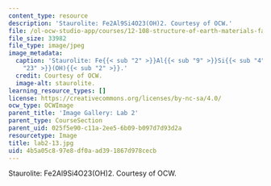 ```yaml
---
content_type: resource
description: 'Staurolite: Fe2Al9Si4O23(OH)2. Courtesy of OCW.'
file: /ol-ocw-studio-app/courses/12-108-structure-of-earth-materials-fall-2004/4b5a05c897e8df0aad391867d978cecb_lab2-13.jpg
file_size: 33982
file_type: image/jpeg
image_metadata:
  caption: 'Staurolite: Fe{{< sub "2" >}}Al{{< sub "9" >}}Si{{< sub "4" >}}O{{< sub
    "23" >}}(OH){{< sub "2" >}}.'
  credit: Courtesy of OCW.
  image-alt: staurolite.
learning_resource_types: []
license: https://creativecommons.org/licenses/by-nc-sa/4.0/
ocw_type: OCWImage
parent_title: 'Image Gallery: Lab 2'
parent_type: CourseSection
parent_uid: 025f5e90-c11a-2ee5-6b09-b097d7d93d2a
resourcetype: Image
title: lab2-13.jpg
uid: 4b5a05c8-97e8-df0a-ad39-1867d978cecb
---
```

Staurolite: Fe2Al9Si4O23(OH)2. Courtesy of OCW.